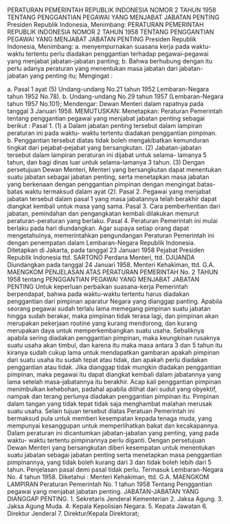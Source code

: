  PERATURAN PEMERINTAH REPUBLIK INDONESIA NOMOR 2 TAHUN 1958 TENTANG PENGGANTIAN PEGAWAI YANG MENJABAT JABATAN PENTING Presiden Republik Indonesia, Menimbang: PERATURAN PEMERINTAH REPUBLIK INDONESIA NOMOR 2 TAHUN 1958 TENTANG PENGGANTIAN PEGAWAI YANG MENJABAT JABATAN PENTING Presiden Republik Indonesia, Menimbang:
a. menyempurnakan suasana kerja pada waktu-waktu tertentu perlu diadakan penggantian terhadap pegawai-pegawai yang menjabat jabatan-jabatan panting;
b. Bahwa berhubung dengan itu perlu adanya peraturan yang menentukan masa jabatan dari jabatan-jabatan yang penting itu;
Mengingat :

a. Pasal 1 ayat (5) Undang-undang No.21 tahun 1952 Lembaran-Negara tahun 1952 No.78). b. Undang-undang No.29 tahun 1957 (Lembaran-Negara tahun 1957 No.101); Mendengar: Dewan Menteri dalam rapatnya pada tanggal 3 Januari 1958. MEMUTUSKAN: Menetapkan: Peraturan Pemerintah tentang penggantian pegawai yang menjabat jabatan penting sebagai berikut : Pasal 1. (1) a Dalam jabatan penting tersebut dalam lampiran peraturan ini pada waktu- waktu tertentu diadakan penggantian pimpinan. b. Penggantian tersebut diatas tidak boleh mengakibatkan kemunduran tingkat dari pejabat-pejabat yang bersangkutan. (2) Jabatan-jabatan tersebut dalam lampiran peraturan ini dijabat untuk selama- lamanya 5 tahun, dan bagi dinas luar untuk selama-lamanya 3 tahun. (3) Dengan persetujuan Dewan Menteri, Menteri yang bersangkutan dapat menentukan suatu jabatan sebagai jabatan penting, serta menetapkan masa jabatan yang berkenaan dengan penggantian pimpinan dengan mengingat batas- batas waktu termaksud dalam ayat (2). Pasal 2. Pegawai yang menjabat jabatan tersebut dalam pasal 1 yang masa jabatannya telah berakhir dapat diangkat kembali untuk masa yang sama. Pasal 3. Cara pemberhentian dari jabatan, pemindahan dan pengangkatan kembali dilakukan menurut peraturan-peraturan yang berlaku. Pasal 4. Peraturan Pemerintah ini mulai berlaku pada hari diundangkan. Agar supaya setiap orang dapat mengetahuinya, memerintahkan pengundangan Peraturan Pemerintah ini dengan penempatan dalam Lembaran-Negara Republik Indonesia. Ditetapkan di Jakarta, pada tanggal 23 Januari 1958 Pejabat Presiden Republik Indonesia ttd. SARTONO Perdana Menteri, ttd. DJUANDA Diundangkan pada tanggal 24 Januari 1958. Menteri Kehakiman, ttd. G.A. MAENGKOM PENJELASAN ATAS PERATURAN PEMERINTAH No. 2 TAHUN 1958 tentang PENGGANTIAN PEGAWAI YANG MENJABAT JABATAN PENTING Untuk keperluan perbaikan suasana-kerja Pemerintah berpendapat, bahwa pada waktu-waktu tertentu harus diadakan penggantian dari pimpinan aparatur Negara yang dianggap panting. Apabila seorang pegawai sudah terlalu lama memegang pimpinan suatu jabatan hingga sudah berakar, maka pimpinan tidak terasa lagi, dan pimpinan akan merupakan pekerjaan routine yang kurang mendorong, dan kurang merupakan daya untuk memperkembangkan suatu usaha. Sebaliknya apabila sering diadakan penggantian pimpinan, maka keungkinan rusaknya suatu usaha akan timbul, dan karena itu maka masa antara 3 dan 5 tahun itu kiranya sudah cukup lama untuk mendapatkan gambaran apakah pimpinan dari suatu usaha itu sudah tepat atau tidak, dan apakah perlu diadakan penggantian atau tidak. Jika dianggap tidak mungkin diadakan penggantian pimpinan, maka pegawai itu dapat diangkat kembali dalam jabatannya yang lama setelah masa-jabatannya itu berakhir. Acap kali penggantian pimpinan menimbulkan kehebohan, padahal apabila dilihat dari sudut yang obyektif, nampak dan terang perlunya diadakan penggantian pimpinan itu. Pimpinan dalam tangan yang tidak tepat tidak saja menghambat malahan merusak suatu usaha. Selain tujuan tersebut diatas Peratuan Pemerintah ini bermaksud pula untuk memberi kesempatan kepada tenaga muda, yang mempunyai kesanggupan untuk memperlihatkan bakat dan kecakapannya. Dalam peraturan ini dicantumkan jabatan-jabatan yang penting, yang pada waktu- waktu tertentu pimpinannya perlu diganti. Dengan persetujuan Dewan Menteri yang bersangkutan diberi kesempatan untuk menentukan suatu jabatan sebagai jabatan penting serta menetapkan masa penggantian pimpinannya, yang tidak boleh kurang dari 3 dan tidak boleh lebih dari 5 tahun. Penjelasan pasal demi pasal tidak perlu. Termasuk Lembaran-Negara No. 4 tahun 1958. Diketahui : Menteri Kehakiman, ttd. G.A. MAENGKOM LAMPIRAN Peraturan Pemerintah No. 1 tahun 1958 Tentang Penggantian pegawai yang menjabat jabatan penting. JABATAN-JABATAN YANG DIANGGAP PENTING. 1. Sekretaris Jenderal Kementerian 2. Jaksa Agung. 3. Jaksa Agung Muda. 4. Kepala Kepolisian Negara. 5. Kepata Jawatan 6. Direktur Jenderal 7. Direktur/Kepala Direktorat;